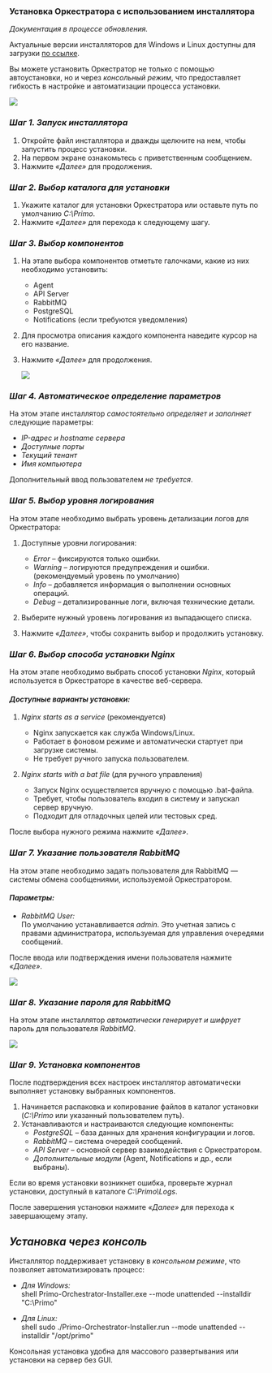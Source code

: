### Установка Оркестратора с использованием инсталлятора
 
*Документация в процессе обновления.*  

Актуальные версии инсталляторов для Windows и Linux доступны для загрузки [по ссылке](https://disk.primo-rpa.ru/index.php/s/t9BHBjR6PP06Yax?path=%2FRelease%2FOrchestrator%2Finstaller).  


Вы можете установить Оркестратор не только с помощью автоустановки, но и через *консольный режим*, что предоставляет гибкость в настройке и автоматизации процесса установки.


   ![](<../../../.gitbook/assets1/console_installer.png>)



### *Шаг 1. Запуск инсталлятора*  
1. Откройте файл инсталлятора и дважды щелкните на нем, чтобы запустить процесс установки.  
2. На первом экране ознакомьтесь с приветственным сообщением.  
3. Нажмите *«Далее»* для продолжения.  

### *Шаг 2. Выбор каталога для установки*  
1. Укажите каталог для установки Оркестратора или оставьте путь по умолчанию *C:\Primo*.  
2. Нажмите *«Далее»* для перехода к следующему шагу.  

### *Шаг 3. Выбор компонентов*  
1. На этапе выбора компонентов отметьте галочками, какие из них необходимо установить:
   - Agent  
   - API Server  
   - RabbitMQ  
   - PostgreSQL  
   - Notifications (если требуются уведомления)  
2. Для просмотра описания каждого компонента наведите курсор на его название.  
3. Нажмите *«Далее»* для продолжения.  

   ![](<../../../.gitbook/assets1/seleccompon_inst.png>)


### *Шаг 4. Автоматическое определение параметров*  
На этом этапе инсталлятор *самостоятельно определяет и заполняет* следующие параметры:  
- *IP-адрес и hostname сервера*  
- *Доступные порты*  
- *Текущий тенант*  
- *Имя компьютера*  

Дополнительный ввод пользователем *не требуется*.  



### *Шаг 5. Выбор уровня логирования*  
На этом этапе необходимо выбрать уровень детализации логов для Оркестратора:

1. Доступные уровни логирования:
   - *Error* – фиксируются только ошибки.  
   - *Warning* – логируются предупреждения и ошибки. (рекомендуемый уровень по умолчанию)  
   - *Info* – добавляется информация о выполнении основных операций.  
   - *Debug* – детализированные логи, включая технические детали.  

2. Выберите нужный уровень логирования из выпадающего списка.  
3. Нажмите *«Далее»*, чтобы сохранить выбор и продолжить установку.  


### *Шаг 6. Выбор способа установки Nginx*  

На этом этапе необходимо выбрать способ установки *Nginx*, который используется в Оркестраторе в качестве веб-сервера.  

#### *Доступные варианты установки:*  
1. *Nginx starts as a service* (рекомендуется)  
   - Nginx запускается как служба Windows/Linux.  
   - Работает в фоновом режиме и автоматически стартует при загрузке системы.  
   - Не требует ручного запуска пользователем.  

2. *Nginx starts with a bat file* (для ручного управления)  
   - Запуск Nginx осуществляется вручную с помощью .bat-файла.  
   - Требует, чтобы пользователь входил в систему и запускал сервер вручную.  
   - Подходит для отладочных целей или тестовых сред.  

После выбора нужного режима нажмите *«Далее»*.  


### *Шаг 7. Указание пользователя RabbitMQ*  

На этом этапе необходимо задать пользователя для RabbitMQ — системы обмена сообщениями, используемой Оркестратором.  

#### *Параметры:*  
- *RabbitMQ User:*  
  По умолчанию устанавливается *admin*. Это учетная запись с правами администратора, используемая для управления очередями сообщений.  

После ввода или подтверждения имени пользователя нажмите *«Далее»*.  

   ![](<../../../.gitbook/assets1/mq_install.png>)


### *Шаг 8. Указание пароля для RabbitMQ*  

На этом этапе инсталлятор *автоматически генерирует и шифрует* пароль для пользователя *RabbitMQ*.  


   ![](<../../../.gitbook/assets1/rabbitmq_inst.png>)



### *Шаг 9. Установка компонентов*  
После подтверждения всех настроек инсталлятор автоматически выполняет установку выбранных компонентов.  

1. Начинается распаковка и копирование файлов в каталог установки (*C:\Primo* или указанный пользователем путь).  
2. Устанавливаются и настраиваются следующие компоненты:  
   - *PostgreSQL* – база данных для хранения конфигурации и логов.  
   - *RabbitMQ* – система очередей сообщений.  
   - *API Server* – основной сервер взаимодействия с Оркестратором.  
   - *Дополнительные модули* (Agent, Notifications и др., если выбраны).  

Если во время установки возникнет ошибка, проверьте журнал установки, доступный в каталоге *C:\Primo\Logs*.  

После завершения установки нажмите *«Далее»* для перехода к завершающему этапу.  


## *Установка через консоль*  

Инсталлятор поддерживает установку в *консольном режиме*, что позволяет автоматизировать процесс:  

- *Для Windows:*  
  shell
  Primo-Orchestrator-Installer.exe --mode unattended --installdir "C:\Primo"
  
- *Для Linux:*  
  shell
  sudo ./Primo-Orchestrator-Installer.run --mode unattended --installdir "/opt/primo"
  

Консольная установка удобна для массового развертывания или установки на сервер без GUI.
